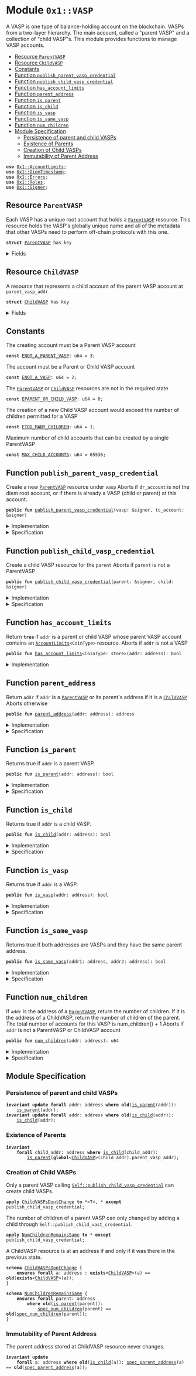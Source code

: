 
<a name="0x1_VASP"></a>

# Module `0x1::VASP`

A VASP is one type of balance-holding account on the blockchain. VASPs from a two-layer
hierarchy.  The main account, called a "parent VASP" and a collection of "child VASP"s.
This module provides functions to manage VASP accounts.


-  [Resource `ParentVASP`](#0x1_VASP_ParentVASP)
-  [Resource `ChildVASP`](#0x1_VASP_ChildVASP)
-  [Constants](#@Constants_0)
-  [Function `publish_parent_vasp_credential`](#0x1_VASP_publish_parent_vasp_credential)
-  [Function `publish_child_vasp_credential`](#0x1_VASP_publish_child_vasp_credential)
-  [Function `has_account_limits`](#0x1_VASP_has_account_limits)
-  [Function `parent_address`](#0x1_VASP_parent_address)
-  [Function `is_parent`](#0x1_VASP_is_parent)
-  [Function `is_child`](#0x1_VASP_is_child)
-  [Function `is_vasp`](#0x1_VASP_is_vasp)
-  [Function `is_same_vasp`](#0x1_VASP_is_same_vasp)
-  [Function `num_children`](#0x1_VASP_num_children)
-  [Module Specification](#@Module_Specification_1)
    -  [Persistence of parent and child VASPs](#@Persistence_of_parent_and_child_VASPs_2)
    -  [Existence of Parents](#@Existence_of_Parents_3)
    -  [Creation of Child VASPs](#@Creation_of_Child_VASPs_4)
    -  [Immutability of Parent Address](#@Immutability_of_Parent_Address_5)


<pre><code><b>use</b> <a href="AccountLimits.md#0x1_AccountLimits">0x1::AccountLimits</a>;
<b>use</b> <a href="DiemTimestamp.md#0x1_DiemTimestamp">0x1::DiemTimestamp</a>;
<b>use</b> <a href="../../../../../../move-stdlib/docs/Errors.md#0x1_Errors">0x1::Errors</a>;
<b>use</b> <a href="Roles.md#0x1_Roles">0x1::Roles</a>;
<b>use</b> <a href="../../../../../../move-stdlib/docs/Signer.md#0x1_Signer">0x1::Signer</a>;
</code></pre>



<a name="0x1_VASP_ParentVASP"></a>

## Resource `ParentVASP`

Each VASP has a unique root account that holds a <code><a href="VASP.md#0x1_VASP_ParentVASP">ParentVASP</a></code> resource. This resource holds
the VASP's globally unique name and all of the metadata that other VASPs need to perform
off-chain protocols with this one.


<pre><code><b>struct</b> <a href="VASP.md#0x1_VASP_ParentVASP">ParentVASP</a> has key
</code></pre>



<details>
<summary>Fields</summary>


<dl>
<dt>
<code>num_children: u64</code>
</dt>
<dd>
 Number of child accounts this parent has created.
</dd>
</dl>


</details>

<a name="0x1_VASP_ChildVASP"></a>

## Resource `ChildVASP`

A resource that represents a child account of the parent VASP account at <code>parent_vasp_addr</code>


<pre><code><b>struct</b> <a href="VASP.md#0x1_VASP_ChildVASP">ChildVASP</a> has key
</code></pre>



<details>
<summary>Fields</summary>


<dl>
<dt>
<code>parent_vasp_addr: address</code>
</dt>
<dd>

</dd>
</dl>


</details>

<a name="@Constants_0"></a>

## Constants


<a name="0x1_VASP_ENOT_A_PARENT_VASP"></a>

The creating account must be a Parent VASP account


<pre><code><b>const</b> <a href="VASP.md#0x1_VASP_ENOT_A_PARENT_VASP">ENOT_A_PARENT_VASP</a>: u64 = 3;
</code></pre>



<a name="0x1_VASP_ENOT_A_VASP"></a>

The account must be a Parent or Child VASP account


<pre><code><b>const</b> <a href="VASP.md#0x1_VASP_ENOT_A_VASP">ENOT_A_VASP</a>: u64 = 2;
</code></pre>



<a name="0x1_VASP_EPARENT_OR_CHILD_VASP"></a>

The <code><a href="VASP.md#0x1_VASP_ParentVASP">ParentVASP</a></code> or <code><a href="VASP.md#0x1_VASP_ChildVASP">ChildVASP</a></code> resources are not in the required state


<pre><code><b>const</b> <a href="VASP.md#0x1_VASP_EPARENT_OR_CHILD_VASP">EPARENT_OR_CHILD_VASP</a>: u64 = 0;
</code></pre>



<a name="0x1_VASP_ETOO_MANY_CHILDREN"></a>

The creation of a new Child VASP account would exceed the number of children permitted for a VASP


<pre><code><b>const</b> <a href="VASP.md#0x1_VASP_ETOO_MANY_CHILDREN">ETOO_MANY_CHILDREN</a>: u64 = 1;
</code></pre>



<a name="0x1_VASP_MAX_CHILD_ACCOUNTS"></a>

Maximum number of child accounts that can be created by a single ParentVASP


<pre><code><b>const</b> <a href="VASP.md#0x1_VASP_MAX_CHILD_ACCOUNTS">MAX_CHILD_ACCOUNTS</a>: u64 = 65536;
</code></pre>



<a name="0x1_VASP_publish_parent_vasp_credential"></a>

## Function `publish_parent_vasp_credential`

Create a new <code><a href="VASP.md#0x1_VASP_ParentVASP">ParentVASP</a></code> resource under <code>vasp</code>
Aborts if <code>dr_account</code> is not the diem root account,
or if there is already a VASP (child or parent) at this account.


<pre><code><b>public</b> <b>fun</b> <a href="VASP.md#0x1_VASP_publish_parent_vasp_credential">publish_parent_vasp_credential</a>(vasp: &signer, tc_account: &signer)
</code></pre>



<details>
<summary>Implementation</summary>


<pre><code><b>public</b> <b>fun</b> <a href="VASP.md#0x1_VASP_publish_parent_vasp_credential">publish_parent_vasp_credential</a>(vasp: &signer, tc_account: &signer) {
    <a href="DiemTimestamp.md#0x1_DiemTimestamp_assert_operating">DiemTimestamp::assert_operating</a>();
    <a href="Roles.md#0x1_Roles_assert_diem_root">Roles::assert_diem_root</a>(tc_account); /////// 0L /////////
    <a href="Roles.md#0x1_Roles_assert_parent_vasp_role">Roles::assert_parent_vasp_role</a>(vasp);
    <b>let</b> vasp_addr = <a href="../../../../../../move-stdlib/docs/Signer.md#0x1_Signer_address_of">Signer::address_of</a>(vasp);
    <b>assert</b>(!<a href="VASP.md#0x1_VASP_is_vasp">is_vasp</a>(vasp_addr), <a href="../../../../../../move-stdlib/docs/Errors.md#0x1_Errors_already_published">Errors::already_published</a>(<a href="VASP.md#0x1_VASP_EPARENT_OR_CHILD_VASP">EPARENT_OR_CHILD_VASP</a>));
    move_to(vasp, <a href="VASP.md#0x1_VASP_ParentVASP">ParentVASP</a> { num_children: 0 });
}
</code></pre>



</details>

<details>
<summary>Specification</summary>



<pre><code><b>include</b> <a href="DiemTimestamp.md#0x1_DiemTimestamp_AbortsIfNotOperating">DiemTimestamp::AbortsIfNotOperating</a>;
<b>include</b> <a href="Roles.md#0x1_Roles_AbortsIfNotTreasuryCompliance">Roles::AbortsIfNotTreasuryCompliance</a>{account: tc_account};
<b>include</b> <a href="Roles.md#0x1_Roles_AbortsIfNotParentVasp">Roles::AbortsIfNotParentVasp</a>{account: vasp};
<b>let</b> vasp_addr = <a href="../../../../../../move-stdlib/docs/Signer.md#0x1_Signer_spec_address_of">Signer::spec_address_of</a>(vasp);
<b>aborts_if</b> <a href="VASP.md#0x1_VASP_is_vasp">is_vasp</a>(vasp_addr) <b>with</b> <a href="../../../../../../move-stdlib/docs/Errors.md#0x1_Errors_ALREADY_PUBLISHED">Errors::ALREADY_PUBLISHED</a>;
<b>include</b> <a href="VASP.md#0x1_VASP_PublishParentVASPEnsures">PublishParentVASPEnsures</a>{vasp_addr: vasp_addr};
</code></pre>




<a name="0x1_VASP_PublishParentVASPEnsures"></a>


<pre><code><b>schema</b> <a href="VASP.md#0x1_VASP_PublishParentVASPEnsures">PublishParentVASPEnsures</a> {
    vasp_addr: address;
    <b>ensures</b> <a href="VASP.md#0x1_VASP_is_parent">is_parent</a>(vasp_addr);
    <b>ensures</b> <a href="VASP.md#0x1_VASP_spec_num_children">spec_num_children</a>(vasp_addr) == 0;
}
</code></pre>



</details>

<a name="0x1_VASP_publish_child_vasp_credential"></a>

## Function `publish_child_vasp_credential`

Create a child VASP resource for the <code>parent</code>
Aborts if <code>parent</code> is not a ParentVASP


<pre><code><b>public</b> <b>fun</b> <a href="VASP.md#0x1_VASP_publish_child_vasp_credential">publish_child_vasp_credential</a>(parent: &signer, child: &signer)
</code></pre>



<details>
<summary>Implementation</summary>


<pre><code><b>public</b> <b>fun</b> <a href="VASP.md#0x1_VASP_publish_child_vasp_credential">publish_child_vasp_credential</a>(
    parent: &signer,
    child: &signer,
) <b>acquires</b> <a href="VASP.md#0x1_VASP_ParentVASP">ParentVASP</a> {
    <a href="Roles.md#0x1_Roles_assert_parent_vasp_role">Roles::assert_parent_vasp_role</a>(parent);
    <a href="Roles.md#0x1_Roles_assert_child_vasp_role">Roles::assert_child_vasp_role</a>(child);
    <b>let</b> child_vasp_addr = <a href="../../../../../../move-stdlib/docs/Signer.md#0x1_Signer_address_of">Signer::address_of</a>(child);
    <b>assert</b>(!<a href="VASP.md#0x1_VASP_is_vasp">is_vasp</a>(child_vasp_addr), <a href="../../../../../../move-stdlib/docs/Errors.md#0x1_Errors_already_published">Errors::already_published</a>(<a href="VASP.md#0x1_VASP_EPARENT_OR_CHILD_VASP">EPARENT_OR_CHILD_VASP</a>));
    <b>let</b> parent_vasp_addr = <a href="../../../../../../move-stdlib/docs/Signer.md#0x1_Signer_address_of">Signer::address_of</a>(parent);
    <b>assert</b>(<a href="VASP.md#0x1_VASP_is_parent">is_parent</a>(parent_vasp_addr), <a href="../../../../../../move-stdlib/docs/Errors.md#0x1_Errors_invalid_argument">Errors::invalid_argument</a>(<a href="VASP.md#0x1_VASP_ENOT_A_PARENT_VASP">ENOT_A_PARENT_VASP</a>));
    <b>let</b> num_children = &<b>mut</b> borrow_global_mut&lt;<a href="VASP.md#0x1_VASP_ParentVASP">ParentVASP</a>&gt;(parent_vasp_addr).num_children;
    // Abort <b>if</b> creating this child account would put the parent <a href="VASP.md#0x1_VASP">VASP</a> over the limit
    <b>assert</b>(*<a href="VASP.md#0x1_VASP_num_children">num_children</a> &lt; <a href="VASP.md#0x1_VASP_MAX_CHILD_ACCOUNTS">MAX_CHILD_ACCOUNTS</a>, <a href="../../../../../../move-stdlib/docs/Errors.md#0x1_Errors_limit_exceeded">Errors::limit_exceeded</a>(<a href="VASP.md#0x1_VASP_ETOO_MANY_CHILDREN">ETOO_MANY_CHILDREN</a>));
    *num_children = *num_children + 1;
    move_to(child, <a href="VASP.md#0x1_VASP_ChildVASP">ChildVASP</a> { parent_vasp_addr });
}
</code></pre>



</details>

<details>
<summary>Specification</summary>



<pre><code><b>let</b> child_addr = <a href="../../../../../../move-stdlib/docs/Signer.md#0x1_Signer_spec_address_of">Signer::spec_address_of</a>(child);
<b>include</b> <a href="VASP.md#0x1_VASP_PublishChildVASPAbortsIf">PublishChildVASPAbortsIf</a>{child_addr};
<b>include</b> <a href="Roles.md#0x1_Roles_AbortsIfNotChildVasp">Roles::AbortsIfNotChildVasp</a>{account: child_addr};
<b>include</b> <a href="VASP.md#0x1_VASP_PublishChildVASPEnsures">PublishChildVASPEnsures</a>{parent_addr: <a href="../../../../../../move-stdlib/docs/Signer.md#0x1_Signer_spec_address_of">Signer::spec_address_of</a>(parent), child_addr: child_addr};
</code></pre>




<a name="0x1_VASP_PublishChildVASPAbortsIf"></a>


<pre><code><b>schema</b> <a href="VASP.md#0x1_VASP_PublishChildVASPAbortsIf">PublishChildVASPAbortsIf</a> {
    parent: signer;
    child_addr: address;
    <b>let</b> parent_addr = <a href="../../../../../../move-stdlib/docs/Signer.md#0x1_Signer_spec_address_of">Signer::spec_address_of</a>(parent);
    <b>include</b> <a href="Roles.md#0x1_Roles_AbortsIfNotParentVasp">Roles::AbortsIfNotParentVasp</a>{account: parent};
    <b>aborts_if</b> <a href="VASP.md#0x1_VASP_is_vasp">is_vasp</a>(child_addr) <b>with</b> <a href="../../../../../../move-stdlib/docs/Errors.md#0x1_Errors_ALREADY_PUBLISHED">Errors::ALREADY_PUBLISHED</a>;
    <b>aborts_if</b> !<a href="VASP.md#0x1_VASP_is_parent">is_parent</a>(parent_addr) <b>with</b> <a href="../../../../../../move-stdlib/docs/Errors.md#0x1_Errors_INVALID_ARGUMENT">Errors::INVALID_ARGUMENT</a>;
    <b>aborts_if</b> <a href="VASP.md#0x1_VASP_spec_num_children">spec_num_children</a>(parent_addr) + 1 &gt; <a href="VASP.md#0x1_VASP_MAX_CHILD_ACCOUNTS">MAX_CHILD_ACCOUNTS</a> <b>with</b> <a href="../../../../../../move-stdlib/docs/Errors.md#0x1_Errors_LIMIT_EXCEEDED">Errors::LIMIT_EXCEEDED</a>;
}
</code></pre>




<a name="0x1_VASP_PublishChildVASPEnsures"></a>


<pre><code><b>schema</b> <a href="VASP.md#0x1_VASP_PublishChildVASPEnsures">PublishChildVASPEnsures</a> {
    parent_addr: address;
    child_addr: address;
    <b>ensures</b> <a href="VASP.md#0x1_VASP_spec_num_children">spec_num_children</a>(parent_addr) == <b>old</b>(<a href="VASP.md#0x1_VASP_spec_num_children">spec_num_children</a>(parent_addr)) + 1;
    <b>ensures</b> <a href="VASP.md#0x1_VASP_is_child">is_child</a>(child_addr);
    <b>ensures</b> <a href="VASP.md#0x1_VASP_spec_parent_address">spec_parent_address</a>(child_addr) == parent_addr;
}
</code></pre>



</details>

<a name="0x1_VASP_has_account_limits"></a>

## Function `has_account_limits`

Return <code><b>true</b></code> if <code>addr</code> is a parent or child VASP whose parent VASP account contains an
<code><a href="AccountLimits.md#0x1_AccountLimits">AccountLimits</a>&lt;CoinType&gt;</code> resource.
Aborts if <code>addr</code> is not a VASP


<pre><code><b>public</b> <b>fun</b> <a href="VASP.md#0x1_VASP_has_account_limits">has_account_limits</a>&lt;CoinType: store&gt;(addr: address): bool
</code></pre>



<details>
<summary>Implementation</summary>


<pre><code><b>public</b> <b>fun</b> <a href="VASP.md#0x1_VASP_has_account_limits">has_account_limits</a>&lt;CoinType: store&gt;(addr: address): bool <b>acquires</b> <a href="VASP.md#0x1_VASP_ChildVASP">ChildVASP</a> {
    <a href="AccountLimits.md#0x1_AccountLimits_has_window_published">AccountLimits::has_window_published</a>&lt;CoinType&gt;(<a href="VASP.md#0x1_VASP_parent_address">parent_address</a>(addr))
}
</code></pre>



</details>

<a name="0x1_VASP_parent_address"></a>

## Function `parent_address`

Return <code>addr</code> if <code>addr</code> is a <code><a href="VASP.md#0x1_VASP_ParentVASP">ParentVASP</a></code> or its parent's address if it is a <code><a href="VASP.md#0x1_VASP_ChildVASP">ChildVASP</a></code>
Aborts otherwise


<pre><code><b>public</b> <b>fun</b> <a href="VASP.md#0x1_VASP_parent_address">parent_address</a>(addr: address): address
</code></pre>



<details>
<summary>Implementation</summary>


<pre><code><b>public</b> <b>fun</b> <a href="VASP.md#0x1_VASP_parent_address">parent_address</a>(addr: address): address <b>acquires</b> <a href="VASP.md#0x1_VASP_ChildVASP">ChildVASP</a> {
    <b>if</b> (<a href="VASP.md#0x1_VASP_is_parent">is_parent</a>(addr)) {
        addr
    } <b>else</b> <b>if</b> (<a href="VASP.md#0x1_VASP_is_child">is_child</a>(addr)) {
        borrow_global&lt;<a href="VASP.md#0x1_VASP_ChildVASP">ChildVASP</a>&gt;(addr).parent_vasp_addr
    } <b>else</b> { // wrong account type, <b>abort</b>
        <b>abort</b>(<a href="../../../../../../move-stdlib/docs/Errors.md#0x1_Errors_invalid_argument">Errors::invalid_argument</a>(<a href="VASP.md#0x1_VASP_ENOT_A_VASP">ENOT_A_VASP</a>))
    }
}
</code></pre>



</details>

<details>
<summary>Specification</summary>



<pre><code><b>pragma</b> opaque;
<b>aborts_if</b> !<a href="VASP.md#0x1_VASP_is_parent">is_parent</a>(addr) && !<a href="VASP.md#0x1_VASP_is_child">is_child</a>(addr) <b>with</b> <a href="../../../../../../move-stdlib/docs/Errors.md#0x1_Errors_INVALID_ARGUMENT">Errors::INVALID_ARGUMENT</a>;
<b>ensures</b> result == <a href="VASP.md#0x1_VASP_spec_parent_address">spec_parent_address</a>(addr);
</code></pre>



Spec version of <code><a href="VASP.md#0x1_VASP_parent_address">Self::parent_address</a></code>.


<a name="0x1_VASP_spec_parent_address"></a>


<pre><code><b>fun</b> <a href="VASP.md#0x1_VASP_spec_parent_address">spec_parent_address</a>(addr: address): address {
    <b>if</b> (<a href="VASP.md#0x1_VASP_is_parent">is_parent</a>(addr)) {
        addr
    } <b>else</b> {
        <b>global</b>&lt;<a href="VASP.md#0x1_VASP_ChildVASP">ChildVASP</a>&gt;(addr).parent_vasp_addr
    }
}
<a name="0x1_VASP_spec_has_account_limits"></a>
<b>fun</b> <a href="VASP.md#0x1_VASP_spec_has_account_limits">spec_has_account_limits</a>&lt;Token&gt;(addr: address): bool {
    <a href="AccountLimits.md#0x1_AccountLimits_has_window_published">AccountLimits::has_window_published</a>&lt;Token&gt;(<a href="VASP.md#0x1_VASP_spec_parent_address">spec_parent_address</a>(addr))
}
</code></pre>



</details>

<a name="0x1_VASP_is_parent"></a>

## Function `is_parent`

Returns true if <code>addr</code> is a parent VASP.


<pre><code><b>public</b> <b>fun</b> <a href="VASP.md#0x1_VASP_is_parent">is_parent</a>(addr: address): bool
</code></pre>



<details>
<summary>Implementation</summary>


<pre><code><b>public</b> <b>fun</b> <a href="VASP.md#0x1_VASP_is_parent">is_parent</a>(addr: address): bool {
    <b>exists</b>&lt;<a href="VASP.md#0x1_VASP_ParentVASP">ParentVASP</a>&gt;(addr)
}
</code></pre>



</details>

<details>
<summary>Specification</summary>



<pre><code><b>pragma</b> opaque = <b>true</b>;
<b>aborts_if</b> <b>false</b>;
<b>ensures</b> result == <a href="VASP.md#0x1_VASP_is_parent">is_parent</a>(addr);
</code></pre>



</details>

<a name="0x1_VASP_is_child"></a>

## Function `is_child`

Returns true if <code>addr</code> is a child VASP.


<pre><code><b>public</b> <b>fun</b> <a href="VASP.md#0x1_VASP_is_child">is_child</a>(addr: address): bool
</code></pre>



<details>
<summary>Implementation</summary>


<pre><code><b>public</b> <b>fun</b> <a href="VASP.md#0x1_VASP_is_child">is_child</a>(addr: address): bool {
    <b>exists</b>&lt;<a href="VASP.md#0x1_VASP_ChildVASP">ChildVASP</a>&gt;(addr)
}
</code></pre>



</details>

<details>
<summary>Specification</summary>



<pre><code><b>pragma</b> opaque = <b>true</b>;
<b>aborts_if</b> <b>false</b>;
<b>ensures</b> result == <a href="VASP.md#0x1_VASP_is_child">is_child</a>(addr);
</code></pre>



</details>

<a name="0x1_VASP_is_vasp"></a>

## Function `is_vasp`

Returns true if <code>addr</code> is a VASP.


<pre><code><b>public</b> <b>fun</b> <a href="VASP.md#0x1_VASP_is_vasp">is_vasp</a>(addr: address): bool
</code></pre>



<details>
<summary>Implementation</summary>


<pre><code><b>public</b> <b>fun</b> <a href="VASP.md#0x1_VASP_is_vasp">is_vasp</a>(addr: address): bool {
    <a href="VASP.md#0x1_VASP_is_parent">is_parent</a>(addr) || <a href="VASP.md#0x1_VASP_is_child">is_child</a>(addr)
}
</code></pre>



</details>

<details>
<summary>Specification</summary>



<pre><code><b>pragma</b> opaque = <b>true</b>;
<b>aborts_if</b> <b>false</b>;
<b>ensures</b> result == <a href="VASP.md#0x1_VASP_is_vasp">is_vasp</a>(addr);
</code></pre>




<a name="0x1_VASP_AbortsIfNotVASP"></a>


<pre><code><b>schema</b> <a href="VASP.md#0x1_VASP_AbortsIfNotVASP">AbortsIfNotVASP</a> {
    addr: address;
    <b>aborts_if</b> !<a href="VASP.md#0x1_VASP_is_vasp">is_vasp</a>(addr);
}
</code></pre>



</details>

<a name="0x1_VASP_is_same_vasp"></a>

## Function `is_same_vasp`

Returns true if both addresses are VASPs and they have the same parent address.


<pre><code><b>public</b> <b>fun</b> <a href="VASP.md#0x1_VASP_is_same_vasp">is_same_vasp</a>(addr1: address, addr2: address): bool
</code></pre>



<details>
<summary>Implementation</summary>


<pre><code><b>public</b> <b>fun</b> <a href="VASP.md#0x1_VASP_is_same_vasp">is_same_vasp</a>(addr1: address, addr2: address): bool <b>acquires</b> <a href="VASP.md#0x1_VASP_ChildVASP">ChildVASP</a> {
    <a href="VASP.md#0x1_VASP_is_vasp">is_vasp</a>(addr1) && <a href="VASP.md#0x1_VASP_is_vasp">is_vasp</a>(addr2) && <a href="VASP.md#0x1_VASP_parent_address">parent_address</a>(addr1) == <a href="VASP.md#0x1_VASP_parent_address">parent_address</a>(addr2)
}
</code></pre>



</details>

<details>
<summary>Specification</summary>



<pre><code><b>pragma</b> opaque = <b>true</b>;
<b>aborts_if</b> <b>false</b>;
<b>ensures</b> result == <a href="VASP.md#0x1_VASP_spec_is_same_vasp">spec_is_same_vasp</a>(addr1, addr2);
</code></pre>


Spec version of <code><a href="VASP.md#0x1_VASP_is_same_vasp">Self::is_same_vasp</a></code>.


<a name="0x1_VASP_spec_is_same_vasp"></a>


<pre><code><b>fun</b> <a href="VASP.md#0x1_VASP_spec_is_same_vasp">spec_is_same_vasp</a>(addr1: address, addr2: address): bool {
   <a href="VASP.md#0x1_VASP_is_vasp">is_vasp</a>(addr1) && <a href="VASP.md#0x1_VASP_is_vasp">is_vasp</a>(addr2) && <a href="VASP.md#0x1_VASP_spec_parent_address">spec_parent_address</a>(addr1) == <a href="VASP.md#0x1_VASP_spec_parent_address">spec_parent_address</a>(addr2)
}
</code></pre>



</details>

<a name="0x1_VASP_num_children"></a>

## Function `num_children`

If <code>addr</code> is the address of a <code><a href="VASP.md#0x1_VASP_ParentVASP">ParentVASP</a></code>, return the number of children.
If it is the address of a ChildVASP, return the number of children of the parent.
The total number of accounts for this VASP is num_children() + 1
Aborts if <code>addr</code> is not a ParentVASP or ChildVASP account


<pre><code><b>public</b> <b>fun</b> <a href="VASP.md#0x1_VASP_num_children">num_children</a>(addr: address): u64
</code></pre>



<details>
<summary>Implementation</summary>


<pre><code><b>public</b> <b>fun</b> <a href="VASP.md#0x1_VASP_num_children">num_children</a>(addr: address): u64  <b>acquires</b> <a href="VASP.md#0x1_VASP_ChildVASP">ChildVASP</a>, <a href="VASP.md#0x1_VASP_ParentVASP">ParentVASP</a> {
    // If parent <a href="VASP.md#0x1_VASP">VASP</a> succeeds, the parent is guaranteed <b>to</b> exist.
    *&borrow_global&lt;<a href="VASP.md#0x1_VASP_ParentVASP">ParentVASP</a>&gt;(<a href="VASP.md#0x1_VASP_parent_address">parent_address</a>(addr)).num_children
}
</code></pre>



</details>

<details>
<summary>Specification</summary>



<pre><code><b>aborts_if</b> !<a href="VASP.md#0x1_VASP_is_vasp">is_vasp</a>(addr) <b>with</b> <a href="../../../../../../move-stdlib/docs/Errors.md#0x1_Errors_INVALID_ARGUMENT">Errors::INVALID_ARGUMENT</a>;
</code></pre>


Spec version of <code><a href="VASP.md#0x1_VASP_num_children">Self::num_children</a></code>.


<a name="0x1_VASP_spec_num_children"></a>


<pre><code><b>fun</b> <a href="VASP.md#0x1_VASP_spec_num_children">spec_num_children</a>(parent: address): u64 {
   <b>global</b>&lt;<a href="VASP.md#0x1_VASP_ParentVASP">ParentVASP</a>&gt;(parent).num_children
}
</code></pre>



</details>

<a name="@Module_Specification_1"></a>

## Module Specification



<a name="@Persistence_of_parent_and_child_VASPs_2"></a>

### Persistence of parent and child VASPs



<pre><code><b>invariant</b> <b>update</b> <b>forall</b> addr: address <b>where</b> <b>old</b>(<a href="VASP.md#0x1_VASP_is_parent">is_parent</a>(addr)):
    <a href="VASP.md#0x1_VASP_is_parent">is_parent</a>(addr);
<b>invariant</b> <b>update</b> <b>forall</b> addr: address <b>where</b> <b>old</b>(<a href="VASP.md#0x1_VASP_is_child">is_child</a>(addr)):
    <a href="VASP.md#0x1_VASP_is_child">is_child</a>(addr);
</code></pre>



<a name="@Existence_of_Parents_3"></a>

### Existence of Parents



<pre><code><b>invariant</b>
    <b>forall</b> child_addr: address <b>where</b> <a href="VASP.md#0x1_VASP_is_child">is_child</a>(child_addr):
        <a href="VASP.md#0x1_VASP_is_parent">is_parent</a>(<b>global</b>&lt;<a href="VASP.md#0x1_VASP_ChildVASP">ChildVASP</a>&gt;(child_addr).parent_vasp_addr);
</code></pre>



<a name="@Creation_of_Child_VASPs_4"></a>

### Creation of Child VASPs


Only a parent VASP calling <code><a href="VASP.md#0x1_VASP_publish_child_vasp_credential">Self::publish_child_vasp_credential</a></code> can create
child VASPs.


<pre><code><b>apply</b> <a href="VASP.md#0x1_VASP_ChildVASPsDontChange">ChildVASPsDontChange</a> <b>to</b> *&lt;T&gt;, * <b>except</b> publish_child_vasp_credential;
</code></pre>


The number of children of a parent VASP can only changed by adding
a child through <code>Self::publish_child_vast_credential</code>.


<pre><code><b>apply</b> <a href="VASP.md#0x1_VASP_NumChildrenRemainsSame">NumChildrenRemainsSame</a> <b>to</b> * <b>except</b> publish_child_vasp_credential;
</code></pre>




<a name="0x1_VASP_ChildVASPsDontChange"></a>

A ChildVASP resource is at an address if and only if it was there in the
previous state.


<pre><code><b>schema</b> <a href="VASP.md#0x1_VASP_ChildVASPsDontChange">ChildVASPsDontChange</a> {
    <b>ensures</b> <b>forall</b> a: address : <b>exists</b>&lt;<a href="VASP.md#0x1_VASP_ChildVASP">ChildVASP</a>&gt;(a) == <b>old</b>(<b>exists</b>&lt;<a href="VASP.md#0x1_VASP_ChildVASP">ChildVASP</a>&gt;(a));
}
</code></pre>




<a name="0x1_VASP_NumChildrenRemainsSame"></a>


<pre><code><b>schema</b> <a href="VASP.md#0x1_VASP_NumChildrenRemainsSame">NumChildrenRemainsSame</a> {
    <b>ensures</b> <b>forall</b> parent: address
        <b>where</b> <b>old</b>(<a href="VASP.md#0x1_VASP_is_parent">is_parent</a>(parent)):
            <a href="VASP.md#0x1_VASP_spec_num_children">spec_num_children</a>(parent) == <b>old</b>(<a href="VASP.md#0x1_VASP_spec_num_children">spec_num_children</a>(parent));
}
</code></pre>



<a name="@Immutability_of_Parent_Address_5"></a>

### Immutability of Parent Address


The parent address stored at ChildVASP resource never changes.


<pre><code><b>invariant</b> <b>update</b>
    <b>forall</b> a: address <b>where</b> <b>old</b>(<a href="VASP.md#0x1_VASP_is_child">is_child</a>(a)): <a href="VASP.md#0x1_VASP_spec_parent_address">spec_parent_address</a>(a) == <b>old</b>(<a href="VASP.md#0x1_VASP_spec_parent_address">spec_parent_address</a>(a));
</code></pre>


[//]: # ("File containing references which can be used from documentation")
[ACCESS_CONTROL]: https://github.com/diem/dip/blob/main/dips/dip-2.md
[ROLE]: https://github.com/diem/dip/blob/main/dips/dip-2.md#roles
[PERMISSION]: https://github.com/diem/dip/blob/main/dips/dip-2.md#permissions
